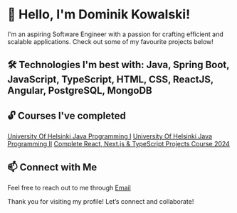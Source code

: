 # 👋 Hello, I'm Dominik Kowalski!

I'm an aspiring Software Engineer with a passion for crafting efficient and scalable applications. Check out some of my favourite projects below!

## 🛠️ Technologies I'm best with: Java, Spring Boot, JavaScript, TypeScript, HTML, CSS, ReactJS, Angular, PostgreSQL, MongoDB

## 🔓 Courses I've completed

[University Of Helsinki Java Programming I](https://github.com/KDominikk00/KDominikk00/blob/master/Java%20Programming%20I%20certificate.png?raw=true)
[University Of Helsinki Java Programming II](https://github.com/KDominikk00/KDominikk00/blob/master/Java%20Programming%20II%20certificate.png?raw=true)
[Complete React, Next.js & TypeScript Projects Course 2024](https://github.com/KDominikk00/KDominikk00/blob/master/Udemy%20ReactJS,%20Next.js%20&%20TypeScript%20course%20certificate.png?raw=true)

## 📫 Connect with Me

Feel free to reach out to me through [Email](dominikkowalski331@gmail.com)

Thank you for visiting my profile! Let’s connect and collaborate!
